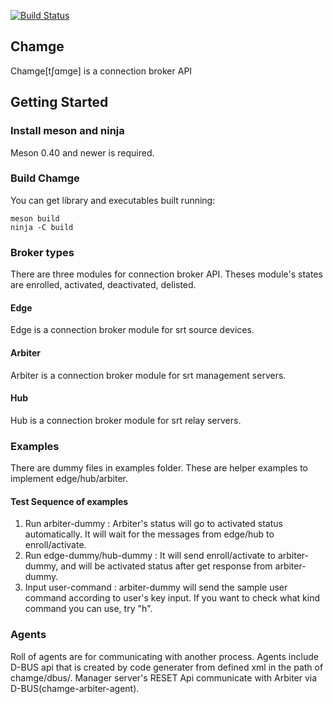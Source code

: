 [![Build Status](https://dev.azure.com/hwangsaeul/hwangsaeul/_apis/build/status/hwangsaeul.chamge?branchName=master)](https://dev.azure.com/hwangsaeul/hwangsaeul/_build/latest?definitionId=5&branchName=master)

Chamge
------

Chamge[tʃɑmge] is a connection broker API

## Getting Started

### Install meson and ninja
Meson 0.40 and newer is required.

### Build Chamge
You can get library and executables built running:
```
meson build
ninja -C build
```

### Broker types
There are three modules for connection broker API. Theses module's states are enrolled, activated, deactivated, delisted.

#### Edge
Edge is a connection broker module for srt source devices. 

#### Arbiter
Arbiter is a connection broker module for srt management servers.

#### Hub
Hub is a connection broker module for srt relay servers.

### Examples
There are dummy files in examples folder. These are helper examples to implement edge/hub/arbiter.

#### Test Sequence of examples
1. Run arbiter-dummy : Arbiter's status will go to activated status automatically. It will wait for the messages from edge/hub to enroll/activate.
2. Run edge-dummy/hub-dummy : It will send enroll/activate to arbiter-dummy, and will be activated status after get response from arbiter-dummy.
3. Input user-command : arbiter-dummy will send the sample user command according to user's key input. If you want to check what kind command you can use, try "h".


### Agents
Roll of agents are for communicating with another process. Agents include D-BUS api that is created by code generater from defined xml in the path of chamge/dbus/. Manager server's RESET Api communicate with Arbiter via D-BUS(chamge-arbiter-agent).
